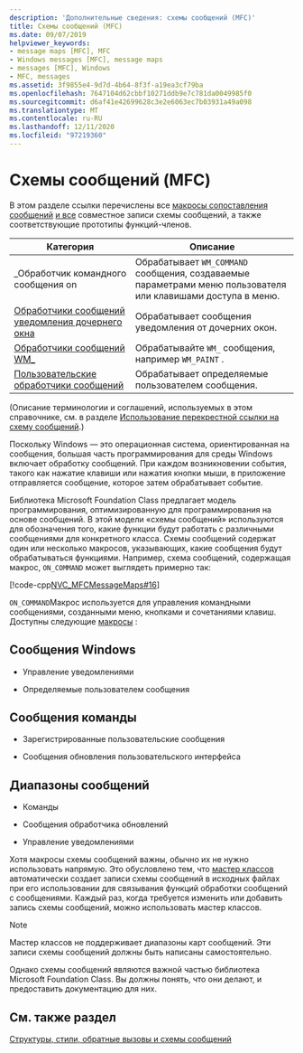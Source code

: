 ```yaml
---
description: 'Дополнительные сведения: схемы сообщений (MFC)'
title: Схемы сообщений (MFC)
ms.date: 09/07/2019
helpviewer_keywords:
- message maps [MFC], MFC
- Windows messages [MFC], message maps
- messages [MFC], Windows
- MFC, messages
ms.assetid: 3f9855e4-9d7d-4b64-8f3f-a19ea3cf79ba
ms.openlocfilehash: 7647104d62cbbf10271ddb9e7c781da0049985f0
ms.sourcegitcommit: d6af41e42699628c3e2e6063ec7b03931a49a098
ms.translationtype: MT
ms.contentlocale: ru-RU
ms.lasthandoff: 12/11/2020
ms.locfileid: "97219360"
---
```

# <a name="message-maps-mfc"></a>Схемы сообщений (MFC)

В этом разделе ссылки перечислены все [макросы сопоставления сообщений](../../mfc/reference/message-map-macros-mfc.md) [и все](../../mfc/reference/cwnd-class.md) совместное записи схемы сообщений, а также соответствующие прототипы функций-членов.

|Категория|Описание|
|--------------|-----------------|
|\_Обработчик командного сообщения on|Обрабатывает `WM_COMMAND` сообщения, создаваемые параметрами меню пользователя или клавишами доступа в меню.|
|[Обработчики сообщений уведомления дочернего окна](../../mfc/reference/child-window-notification-message-handlers.md)|Обрабатывает сообщения уведомления от дочерних окон.|
|[Обработчики сообщений WM_](../../mfc/reference/handlers-for-wm-messages.md)|Обрабатывайте `WM_` сообщения, например `WM_PAINT` .|
|[Пользовательские обработчики сообщений](../../mfc/reference/user-defined-handlers.md)|Обрабатывает определяемые пользователем сообщения.|

(Описание терминологии и соглашений, используемых в этом справочнике, см. в разделе [Использование перекрестной ссылки на схему сообщений](../../mfc/reference/how-to-use-the-message-map-cross-reference.md).)

Поскольку Windows — это операционная система, ориентированная на сообщения, большая часть программирования для среды Windows включает обработку сообщений. При каждом возникновении события, такого как нажатие клавиши или нажатия кнопки мыши, в приложение отправляется сообщение, которое затем обрабатывает событие.

Библиотека Microsoft Foundation Class предлагает модель программирования, оптимизированную для программирования на основе сообщений. В этой модели «схемы сообщений» используются для обозначения того, какие функции будут работать с различными сообщениями для конкретного класса. Схемы сообщений содержат один или несколько макросов, указывающих, какие сообщения будут обрабатываться функциями. Например, схема сообщений, содержащая макрос, `ON_COMMAND` может выглядеть примерно так:

[!code-cpp[NVC_MFCMessageMaps#16](../../mfc/reference/codesnippet/cpp/message-maps-mfc_1.cpp)]

`ON_COMMAND`Макрос используется для управления командными сообщениями, созданными меню, кнопками и сочетаниями клавиш. Доступны следующие [макросы](../../mfc/reference/message-map-macros-mfc.md) :

## <a name="windows-messages"></a>Сообщения Windows

- Управление уведомлениями

- Определяемые пользователем сообщения

## <a name="command-messages"></a>Сообщения команды

- Зарегистрированные пользовательские сообщения

- Сообщения обновления пользовательского интерфейса

## <a name="ranges-of-messages"></a>Диапазоны сообщений

- Команды

- Сообщения обработчика обновлений

- Управление уведомлениями

Хотя макросы схемы сообщений важны, обычно их не нужно использовать напрямую. Это обусловлено тем, что [мастер классов](mfc-class-wizard.md) автоматически создает записи схемы сообщений в исходных файлах при его использовании для связывания функций обработки сообщений с сообщениями. Каждый раз, когда требуется изменить или добавить запись схемы сообщений, можно использовать мастер классов.

> [!NOTE]
> Мастер классов не поддерживает диапазоны карт сообщений. Эти записи схемы сообщений должны быть написаны самостоятельно.

Однако схемы сообщений являются важной частью библиотека Microsoft Foundation Class. Вы должны понять, что они делают, и предоставить документацию для них.

## <a name="see-also"></a>См. также раздел

[Структуры, стили, обратные вызовы и схемы сообщений](../../mfc/reference/structures-styles-callbacks-and-message-maps.md)
